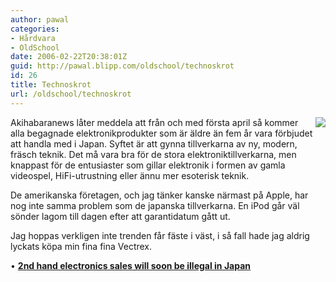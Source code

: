 ```yaml
---
author: pawal
categories:
- Hårdvara
- OldSchool
date: 2006-02-22T20:38:01Z
guid: http://pawal.blipp.com/oldschool/technoskrot
id: 26
title: Technoskrot
url: /oldschool/technoskrot
---
```


<img align="right" class="alignright" src="http://blipp.com/pawal/misc/vectrex.jpg" />Akihabaranews låter meddela att från och med första april så kommer alla begagnade elektronikprodukter som är äldre än fem år vara förbjudet att handla med i Japan. Syftet är att gynna tillverkarna av ny, modern, fräsch teknik. Det må vara bra för de stora elektroniktillverkarna, men knappast för de entusiaster som gillar elektronik i formen av gamla videospel, HiFi-utrustning eller ännu mer esoterisk teknik.

De amerikanska företagen, och jag tänker kanske närmast på Apple, har nog inte samma problem som de japanska tillverkarna. En iPod går väl sönder lagom till dagen efter att garantidatum gått ut.

Jag hoppas verkligen inte trenden får fäste i väst, i så fall hade jag aldrig lyckats köpa min fina fina Vectrex.

• <strong><a href="http://www.akihabaranews.com/news-11230-X.html">2nd hand electronics sales will soon be illegal in Japan</a></strong>